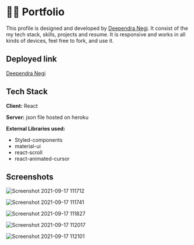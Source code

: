# 👨‍💻 Portfolio

This profile is designed and developed by [Deependra Negi](https://github.com/Deependra-Negi). It consist of the my tech stack, skills, projects and resume. It is responsive and works in all kinds of devices, feel free to fork, and use it.


## Deployed link

[Deependra Negi](https://deependranegi.netlify.app/)


## Tech Stack

**Client:** React

**Server:** json file hosted on heroku

**External Libraries used:** 

- Styled-components
- material-ui
- react-scroll
- react-animated-cursor


## Screenshots

![Screenshot 2021-09-17 111712](https://user-images.githubusercontent.com/81069961/133731394-6063aa00-1938-42f6-aec8-2d7d8eea200c.png)

![Screenshot 2021-09-17 111741](https://user-images.githubusercontent.com/81069961/133731406-a77738b8-b61e-4244-819e-d8a1544aece6.png)

![Screenshot 2021-09-17 111827](https://user-images.githubusercontent.com/81069961/133731410-01a4bf3a-24d7-4979-a831-7e1429bcb83d.png)

![Screenshot 2021-09-17 112017](https://user-images.githubusercontent.com/81069961/133731416-d5035eec-532b-4595-a217-187a7ba05947.png)

![Screenshot 2021-09-17 112101](https://user-images.githubusercontent.com/81069961/133731419-25fdddc2-cea4-429d-8a82-5640be689b10.png)

  
